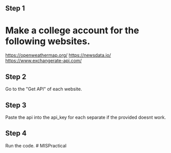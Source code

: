 ## Step 1

# Make a college account for the following websites.

https://openweathermap.org/
https://newsdata.io/
https://www.exchangerate-api.com/

## Step 2

Go to the "Get API" of each website.

## Step 3

Paste the api into the api_key for each separate if the provided doesnt work.

## Step 4

Run the code.
#   M I S P r a c t i c a l  
 